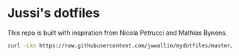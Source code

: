 # Jussi's dotfiles

This repo is built with inspiration from Nicola Petrucci and Mathias Bynens.

```bash
curl -Lks https://raw.githubusercontent.com/jwwallin/mydotfiles/master/cfg-install.sh | /bin/bash
```

